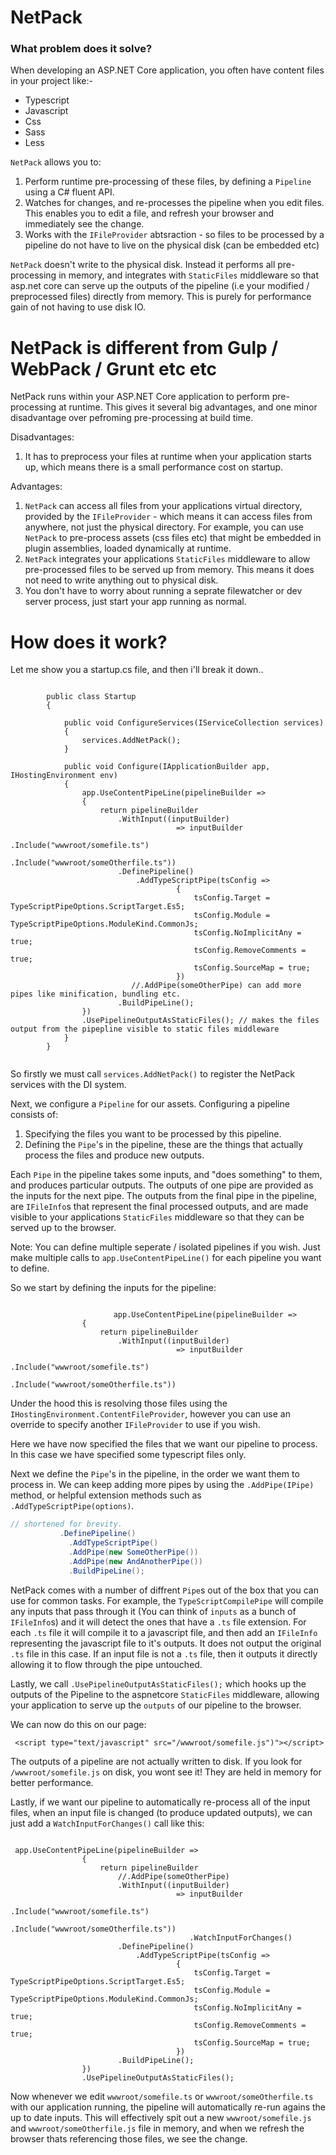 # NetPack

### What problem does it solve?

When developing an ASP.NET Core application, you often have content files in your project like:-

- Typescript
- Javascript
- Css
- Sass
- Less

`NetPack` allows you to:

1. Perform runtime pre-processing of these files, by defining a `Pipeline` using a C# fluent API.
2. Watches for changes, and re-processes the pipeline when you edit files. This enables you to edit a file, and refresh your browser and immediately see the change.
3. Works with the `IFileProvider` abtsraction - so files to be processed by a pipeline do not have to live on the physical disk
   (can be embedded etc)

`NetPack` doesn't write to the physical disk. Instead it performs all pre-processing in memory, and integrates with `StaticFiles` middleware so that asp.net core can serve up the outputs of the pipeline (i.e your modified / preprocessed files) directly from memory. This is purely for performance gain of not having to use disk IO.


# NetPack is different from Gulp / WebPack / Grunt etc etc

NetPack runs within your ASP.NET Core application to perform pre-processing at runtime. This gives it several big advantages, and one minor disadvantage over pefroming pre-processing at build time.

Disadvantages:

1. It has to preprocess your files at runtime when your application starts up, which means there is a small performance cost on startup.


Advantages:

1. `NetPack` can access all files from your applications virtual directory, provided by the `IFileProvider` - which means it can access files from anywhere, not just the physical directory. For example, you can use `NetPack` to pre-process assets (css files etc) that might be embedded in plugin assemblies, loaded dynamically at runtime.
2. `NetPack` integrates your applications `StaticFiles` middleware to allow pre-processed files to be served up from memory. This means it does not need to write anything out to physical disk.
3. You don't have to worry about running a seprate filewatcher or dev server process, just start your app running as normal.

# How does it work?

Let me show you a startup.cs file, and then i'll break it down..

```

        public class Startup
        {

            public void ConfigureServices(IServiceCollection services)
            {
                services.AddNetPack();
            }

            public void Configure(IApplicationBuilder app, IHostingEnvironment env)
            {
                app.UseContentPipeLine(pipelineBuilder =>
                {
                    return pipelineBuilder
                        .WithInput((inputBuilder) 
                                     => inputBuilder
                                        .Include("wwwroot/somefile.ts")
                                        .Include("wwwroot/someOtherfile.ts"))
                        .DefinePipeline()
                            .AddTypeScriptPipe(tsConfig =>
                                     {
                                         tsConfig.Target = TypeScriptPipeOptions.ScriptTarget.Es5;
                                         tsConfig.Module = TypeScriptPipeOptions.ModuleKind.CommonJs;
                                         tsConfig.NoImplicitAny = true;
                                         tsConfig.RemoveComments = true;
                                         tsConfig.SourceMap = true;
                                     })
                           //.AddPipe(someOtherPipe) can add more pipes like minification, bundling etc.
                        .BuildPipeLine();
                })
                .UsePipelineOutputAsStaticFiles(); // makes the files output from the pipepline visible to static files middleware
            }
        }


```

So firstly we must call `services.AddNetPack()` to register the NetPack services with the DI system.

Next, we configure a `Pipeline` for our assets. Configuring a pipeline consists of:

1. Specifying the files you want to be processed by this pipeline.  
2. Defining the `Pipe`'s in the pipeline, these are the things that actually process the files and produce new outputs.

Each `Pipe` in the pipeline takes some inputs, and "does something" to them, and produces particular outputs. The outputs of one pipe are provided as the inputs for the next pipe. The outputs from the final pipe in the pipeline, are `IFileInfo`s that represent the final processed outputs, and are made visible to your applications `StaticFiles` middleware so that they can be served up to the browser.

Note: You can define multiple seperate / isolated pipelines if you wish. Just make multiple calls to  `app.UseContentPipeLine()` for each pipeline you want to define.
                
So we start by defining the inputs for the pipeline:

```

                       app.UseContentPipeLine(pipelineBuilder =>
                {
                    return pipelineBuilder
                        .WithInput((inputBuilder) 
                                     => inputBuilder
                                        .Include("wwwroot/somefile.ts")
                                        .Include("wwwroot/someOtherfile.ts"))

```

Under the hood this is resolving those files using the `IHostingEnvironment.ContentFileProvider`, however you can use an override to specify another `IFileProvider` to use if you wish.

Here we have now specified the files that we want our pipeline to process. 
In this case we have specified some typescript files only.

Next we define the `Pipe`'s in the pipeline, in the order we want them to process in. We can keep adding more pipes by using the `.AddPipe(IPipe)` method, or helpful extension methods such as `.AddTypeScriptPipe(options)`.

```csharp
// shortened for brevity.
           .DefinePipeline()
             .AddTypeScriptPipe()
             .AddPipe(new SomeOtherPipe())
             .AddPipe(new AndAnotherPipe())
             .BuildPipeLine();
```

NetPack comes with a number of diffrent `Pipe`s out of the box that you can use for common tasks. For example, the `TypeScriptCompilePipe` will compile any inputs that pass through it (You can think of `inputs` as a bunch of `IFileInfo`s) and it will detect the ones that have a `.ts` file extension. For each `.ts` file it will compile it to a javascript file, and then add an `IFileInfo` representing the javascript file to it's outputs. It does not output the original `.ts` file in this case. If an input file is not a `.ts` file, then it outputs it directly allowing it to flow through the pipe untouched.

Lastly, we call `.UsePipelineOutputAsStaticFiles();` which hooks up the outputs of the Pipeline to the aspnetcore `StaticFiles` middleware, allowing your application to serve up the `outputs` of our pipeline to the browser. 

We can now do this on our page:

```
 <script type="text/javascript" src="/wwwroot/somefile.js")"></script>
```

The outputs of a pipeline are not actually written to disk. If you look for `/wwwroot/somefile.js` on disk, you wont see it! They are held in memory for better performance.

Lastly, if we want our pipeline to automatically re-process all of the input files, when an input file is changed (to produce updated outputs), we can just add a `WatchInputForChanges()` call like this:

```

 app.UseContentPipeLine(pipelineBuilder =>
                {
                    return pipelineBuilder
                        //.AddPipe(someOtherPipe)
                        .WithInput((inputBuilder) 
                                     => inputBuilder
                                        .Include("wwwroot/somefile.ts")
                                        .Include("wwwroot/someOtherfile.ts"))
                                        .WatchInputForChanges()
                        .DefinePipeline()
                            .AddTypeScriptPipe(tsConfig =>
                                     {
                                         tsConfig.Target = TypeScriptPipeOptions.ScriptTarget.Es5;
                                         tsConfig.Module = TypeScriptPipeOptions.ModuleKind.CommonJs;
                                         tsConfig.NoImplicitAny = true;
                                         tsConfig.RemoveComments = true;
                                         tsConfig.SourceMap = true;
                                     })
                        .BuildPipeLine();
                })
                .UsePipelineOutputAsStaticFiles();

```

Now whenever we edit `wwwroot/somefile.ts` or `wwwroot/someOtherfile.ts` with our application running, the pipeline will automatically re-run agains the up to date inputs. This will effectively spit out a new `wwwroot/somefile.js` and `wwwroot/someOtherfile.js` file in memory, and when we refresh the browser thats referencing those files, we see the change.



